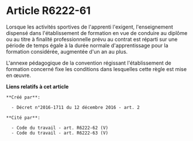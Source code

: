 # Article R6222-61

Lorsque les activités sportives de l'apprenti l'exigent, l'enseignement dispensé dans l'établissement de formation en vue de
conduire au diplôme ou au titre à finalité professionnelle prévu au contrat est réparti sur une période de temps égale à la
durée normale d'apprentissage pour la formation considérée, augmentée d'un an au plus. 

L'annexe pédagogique de la convention régissant l'établissement de formation concerné fixe les conditions dans lesquelles
cette règle est mise en œuvre.

**Liens relatifs à cet article**

	**Créé par**:

	  - Décret n°2016-1711 du 12 décembre 2016 - art. 2

	**Cité par**:

	  - Code du travail - art. R6222-62 (V)
	  - Code du travail - art. R6222-63 (V)

